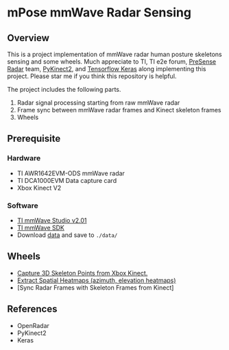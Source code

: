 # mPose mmWave Radar Sensing

## Overview

This is a project implementation of mmWave radar human posture skeletons sensing and some wheels. Much appreciate to TI, TI e2e forum, [PreSense Radar](https://github.com/PreSenseRadar/OpenRadar) team, [PyKinect2](https://github.com/Kinect/PyKinect2), and [Tensorflow Keras](https://github.com/keras-team/keras) along implementing this project. Please star me if you think this repository is helpful.

The project includes the following parts.

1. Radar signal processing starting from raw mmWave radar
2. Frame sync between mmWave radar frames and Kinect skeleton frames
3. Wheels

## Prerequisite

### Hardware

- TI AWR1642EVM-ODS mmWave radar
- TI DCA1000EVM Data capture card
- Xbox Kinect V2


### Software

- [TI mmWave Studio v2.01](https://software-dl.ti.com/ra-processors/esd/MMWAVE-STUDIO/latest/index_FDS.html)
- [TI mmWave SDK](https://www.ti.com/tool/MMWAVE-SDK)
- Download [data](https://drive.google.com/file/d/16AnJaEJpsRUfh3Qct37vUvPs4iKCM5G9/view?usp=sharing) and save to `./data/`

## Wheels

- [Capture 3D Skeleton Points from Xbox Kinect.](https://github.com/Lynnes001/mPose_mmWave_sensing/blob/master/docs/capture_kinect.md)
- [Extract Spatial Heatmaps (azimuth, elevation heatmaps)](https://github.com/Lynnes001/mPose_mmWave_sensing/blob/master/docs/extractRangeAzimuthElevation.md)
- [Sync Radar Frames with Skeleton Frames from Kinect]



## References

- OpenRadar
- PyKinect2
- Keras